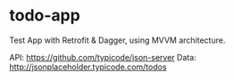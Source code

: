# todo-app
Test App with Retrofit & Dagger, using MVVM architecture.

API: https://github.com/typicode/json-server
Data: http://jsonplaceholder.typicode.com/todos

